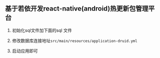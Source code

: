 ## 基于若依开发react-native(android)热更新包管理平台

1. 初始化sql文件加下面的sql 文件

1. 修改数据库连接地址`src/main/resources/application-druid.yml`

3. 启动应用即可 